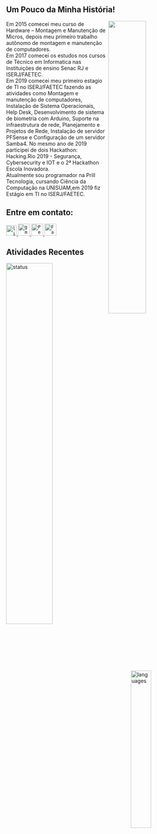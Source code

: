 ## Um Pouco da Minha História!
<img src="https://media1.tenor.com/images/3ad78457ce76be8ff1b3392382d49a70/tenor.gif" align="right" width="45%">

<p>
  Em 2015 comecei meu curso de Hardware – Montagem e Manutenção de Micros, depois meu primeiro trabalho autônomo de montagem e manutenção de computadores.<br>
  Em 2017 comecei os estudos nos cursos de Técnico em Informatica nas Instituições de ensino Senac RJ e ISERJ/FAETEC.<br>
  Em 2019 comecei meu primeiro estagio de TI no ISERJ/FAETEC fazendo as atividades como Montagem e manutenção de computadores, Instalação de Sistema Operacionais, Help Desk,     Desenvolvimento de sistema de biometria com Arduino, Suporte na infraestrutura de rede, Planejamento e Projetos de Rede, Instalação de servidor PFSense e Configuração de um servidor Samba4. No mesmo ano de 2019 participei de dois Hackathon: Hacking.Rio 2019 - Segurança, Cybersecurity e IOT e o 2ª Hackathon Escola Inovadora.<br> 
  Atualmente sou programador na Prill Tecnologia, cursando Ciência da Computação na UNISUAM,em 2019 fiz Estágio em TI no ISERJ/FAETEC.</p>

## Entre em contato:

<a href="https://www.linkedin.com/in/victor-manuel-373482164/">
  <code><img alt="linkedin" width="28" src="https://www.flaticon.com/svg/static/icons/svg/1383/1383262.svg" /></code>
</a>

<a href="mailto:victormbg2000@gmail.com">
  <code><img alt="gmail" width="32" src="https://www.flaticon.com/svg/static/icons/svg/324/324123.svg" /></code>
</a>

<a href="https://dev.to/victormbg">
  <code><img alt="Perfil DEV" width="32" src="https://d2fltix0v2e0sb.cloudfront.net/dev-badge.svg"/></code>
</a>

<a href="https://web.facebook.com/victor.manuel.134">
  <code><img alt="Facebook" width="32" src="https://imagepng.org/wp-content/uploads/2017/09/facebook-icone-icon-1.png"/></code>
</a>

<br/>

## Atividades Recentes
<img align="left" width="50%" src="https://github-readme-stats.vercel.app/api?username=Victormbg&hide=contribs,prs&show_icons=true&theme=dark" alt="status"/>
<img align="right" width="33%" src="https://github-readme-stats.vercel.app/api/top-langs/?username=Victormbg&layout=compact&theme=dark" alt="languages"/>

